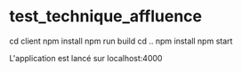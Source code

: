 # test_technique_affluence
cd client
npm install
npm run build
cd ..
npm install
npm start

L'application est lancé sur localhost:4000
